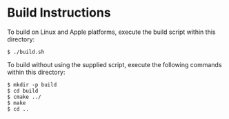 
 Build Instructions
=============================================================================


To build on Linux and Apple platforms, execute the build script within this
directory:

    $ ./build.sh

To build without using the supplied script, execute the following commands
within this directory:

    $ mkdir -p build
    $ cd build
    $ cmake ../
    $ make
    $ cd ..